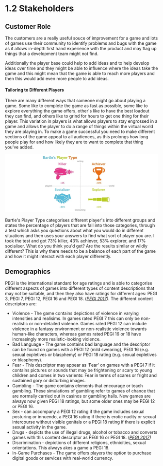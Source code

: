 # 1.2 Stakeholders

## Customer Role

The customers are a really useful souce of improvement for a game and lots of games use their community to identify problems and bugs with the game as it allows in-depth first hand experience with the product and may flag up things that a development team might not find.&#x20;

Additionally the player base could help to add ideas and to help develop ideas over time and they might be able to influence where the ideas take the game and this might mean that the game is able to reach more players and then this would add even more people to add ideas.

#### Tailoring to Different Players&#x20;

There are many different ways that someone might go about playing a game. Some like to complete the game as fast as possible, some like to explore everything the game offers, other's like to have the best loadout they can find, and others like to grind for hours to get one thing for their player. This variation in players is what allows players to stay engrossed in a game and allows the player to do a range of things within the virtual world they are playing in. To make a game successful you need to make different sections of the game appeal to all audiences, as this prolongs how long people play for and how likely they are to want to complete that thing you've added.&#x20;

![Bartle's Player Type (Kumar, J., Herger, M. and Friis Dam, R. 2020)](<../.gitbook/assets/image (1) (1) (1).png>)

Bartle's Player Type categorises different player's into different groups and states the percentage of players that are fall into those categories, through a test which asks you questions about what you would do in different situations and then uses your answers to find what sort of player you are. I took the test and got 73% killer, 43% achiever, 53% explorer, and 17% socialiser. What do you think you'd get? Are the results similar or wildly different? This is why there needs to be a balance of each part of the game and how it might interact with each player differently.&#x20;



## Demographics

PEGI is the international standard for age ratings and is able to categorise different aspects of games into different types of content descriptions that may not be suitable, and then they also have ratings for different ages: PEGI 3, PEGI 7, PEGI 12, PEGI 16 and PEGI 18. ([_PEGI 2017_](../analysis/reference-list.md)_)_. The different content descriptors are:

* Violence - The game contains depictions of violence in varying intensities and realisims.  In games rated PEGI 7 this can only be non-realistic or non-detailed violence. Games rated PEGI 12 can include violence in a fantasy environment or non-realistic violence towards human-like characters, whereas games rated PEGI 16 or 18 have increasingly more realistic-looking violence.​
* Bad Language - The game contains bad language and the descriptor can be found on games with a PEGI 12 (mild swearing), PEGI 16 (e.g. sexual expletives or blasphemy) or PEGI 18 rating (e.g. sexual expletives or blasphemy).
* Fear - This descriptor may appear as 'Fear' on games with a PEGI 7 if it contains pictures or sounds that may be frightening or scary to young children and comes in two varients: Fear in terms of scares or fright and sustained gory or disturbing images.&#x20;
* Gambling - The game contains elements that encourage or teach gambling. These simulations of gambling refer to games of chance that are normally carried out in casinos or gambling halls. New games are always now given PEGI 18 ratings, but some older ones may be PEGI 12 or PEGI 16.&#x20;
* Sex - can accompany a PEGI 12 rating if the game includes sexual posturing or innuendo, a PEGI 16 rating if there is erotic nudity or sexual intercourse without visible genitals or a PEGI 18 rating if there is explicit sexual activity in the game.&#x20;
* Drugs - depicts the use of illegal drugs, alcohol or tobacco and converts games with this content descriptor as PEGI 16 or PEGI 18. ([_PEGI 2017_](../analysis/reference-list.md)_)_
* Discrimination - depictions of different religions, ethnicities, sexual orientations. This always akes a game a PEGI 18.
* In-Game Purchases - The game offers players the option to purchase digital goods or services with real-world currency.
